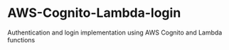 # AWS-Cognito-Lambda-login
Authentication and login implementation using AWS Cognito and Lambda functions
